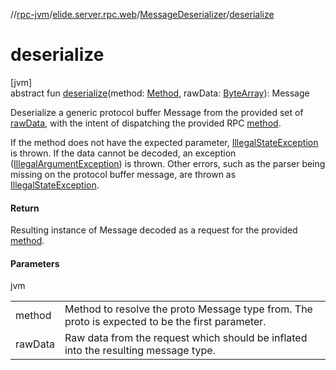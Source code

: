 //[rpc-jvm](../../../index.md)/[elide.server.rpc.web](../index.md)/[MessageDeserializer](index.md)/[deserialize](deserialize.md)

# deserialize

[jvm]\
abstract fun [deserialize](deserialize.md)(method: [Method](https://docs.oracle.com/javase/8/docs/api/java/lang/reflect/Method.html), rawData: [ByteArray](https://kotlinlang.org/api/latest/jvm/stdlib/kotlin/-byte-array/index.html)): Message

Deserialize a generic protocol buffer Message from the provided set of [rawData](deserialize.md), with the intent of dispatching the provided RPC [method](deserialize.md).

If the method does not have the expected parameter, [IllegalStateException](https://kotlinlang.org/api/latest/jvm/stdlib/kotlin/-illegal-state-exception/index.html) is thrown. If the data cannot be decoded, an exception ([IllegalArgumentException](https://kotlinlang.org/api/latest/jvm/stdlib/kotlin/-illegal-argument-exception/index.html)) is thrown. Other errors, such as the parser being missing on the protocol buffer message, are thrown as [IllegalStateException](https://kotlinlang.org/api/latest/jvm/stdlib/kotlin/-illegal-state-exception/index.html).

#### Return

Resulting instance of Message decoded as a request for the provided [method](deserialize.md).

#### Parameters

jvm

| | |
|---|---|
| method | Method to resolve the proto Message type from. The proto is expected to be the first parameter. |
| rawData | Raw data from the request which should be inflated into the resulting message type. |
